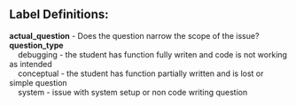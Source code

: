 ## Label Definitions:

<b>actual_question</b> - Does the question narrow the scope of the issue?  
<b>question_type</b>  
    debugging - the student has function fully writen and code is not working as intended  
    conceptual - the student has function partially written and is lost or simple question  
    system - issue with system setup or non code writing question